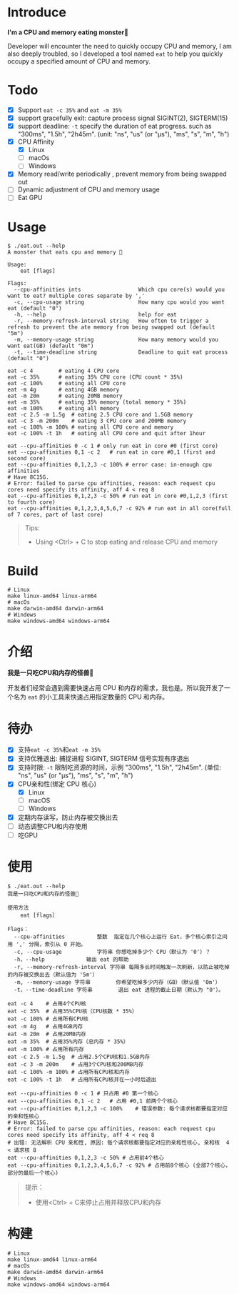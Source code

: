 # Introduce
<b>I'm a CPU and memory eating monster🦕</b>

Developer will encounter the need to quickly occupy CPU and memory, I am also deeply troubled, so I developed a tool named `eat` to help you quickly occupy a specified amount of CPU and memory.

# Todo

- [x] Support `eat -c 35%` and `eat -m 35%`
- [x] support gracefully exit: capture process signal SIGINT(2), SIGTERM(15)
- [x] support deadline: `-t` specify the duration of eat progress. such as "300ms", "1.5h", "2h45m". (unit: "ns", "us" (or "µs"), "ms", "s", "m", "h")
- [x] CPU Affinity
  - [x] Linux
  - [ ] macOs
  - [ ] Windows
- [x] Memory read/write periodically , prevent memory from being swapped out
- [ ] Dynamic adjustment of CPU and memory usage
- [ ] Eat GPU

# Usage

```shell
$ ./eat.out --help
A monster that eats cpu and memory 🦕

Usage:
    eat [flags]

Flags:
  --cpu-affinities ints                  Which cpu core(s) would you want to eat? multiple cores separate by ','
  -c, --cpu-usage string                 How many cpu would you want eat (default "0")
  -h, --help                             help for eat
  -r, --memory-refresh-interval string   How often to trigger a refresh to prevent the ate memory from being swapped out (default "5m")
  -m, --memory-usage string              How many memory would you want eat(GB) (default "0m")
  -t, --time-deadline string             Deadline to quit eat process (default "0")
```

```shell
eat -c 4		# eating 4 CPU core
eat -c 35%		# eating 35% CPU core (CPU count * 35%)
eat -c 100%		# eating all CPU core
eat -m 4g		# eating 4GB memory
eat -m 20m		# eating 20MB memory
eat -m 35%		# eating 35% memory (total memory * 35%)
eat -m 100%		# eating all memory
eat -c 2.5 -m 1.5g	# eating 2.5 CPU core and 1.5GB memory
eat -c 3 -m 200m	# eating 3 CPU core and 200MB memory
eat -c 100% -m 100%	# eating all CPU core and memory
eat -c 100% -t 1h	# eating all CPU core and quit after 1hour

eat --cpu-affinities 0 -c 1	# only run eat in core #0 (first core)
eat --cpu-affinities 0,1 -c 2	# run eat in core #0,1 (first and second core)
eat --cpu-affinities 0,1,2,3 -c 100% # error case: in-enough cpu affinities
# Have 8C15G.
# Error: failed to parse cpu affinities, reason: each request cpu cores need specify its affinity, aff 4 < req 8
eat --cpu-affinities 0,1,2,3 -c 50%	# run eat in core #0,1,2,3 (first to fourth core)
eat --cpu-affinities 0,1,2,3,4,5,6,7 -c 92%	# run eat in all core(full of 7 cores, part of last core)

```

> Tips:
> - Using \<Ctrl\> + C to stop eating and release CPU and memory

# Build

```shell
# Linux
make linux-amd64 linux-arm64
# macOs
make darwin-amd64 darwin-arm64
# Windows
make windows-amd64 windows-arm64
```

# 介绍
<b>我是一只吃CPU和内存的怪兽🦕</b>

开发者们经常会遇到需要快速占用 CPU 和内存的需求，我也是。所以我开发了一个名为 `eat` 的小工具来快速占用指定数量的 CPU 和内存。

# 待办

- [x] 支持`eat -c 35%`和`eat -m 35%`
- [x] 支持优雅退出: 捕捉进程 SIGINT, SIGTERM 信号实现有序退出
- [x] 支持时限: `-t` 限制吃资源的时间，示例 "300ms", "1.5h", "2h45m". (单位: "ns", "us" (or "µs"), "ms", "s", "m", "h")
- [x] CPU亲和性(绑定 CPU 核心)
  - [X] Linux 
  - [ ] macOS
  - [ ] Windows
- [x] 定期内存读写，防止内存被交换出去
- [ ] 动态调整CPU和内存使用
- [ ] 吃GPU

# 使用


```shell
$ ./eat.out --help
我是一只吃CPU和内存的怪兽🦕

使用方法
    eat [flags］

Flags：
  --cpu-affinities 			整数	指定在几个核心上运行 Eat，多个核心索引之间用 ',' 分隔，索引从 0 开始。
  -c, --cpu-usage 			字符串	你想吃掉多少个 CPU（默认为 '0'）？
  -h，--help				输出 eat 的帮助
  -r, --memory-refresh-interval 字符串	每隔多长时间触发一次刷新，以防止被吃掉的内存被交换出去（默认值为 '5m'）
  -m, --memory-usage 字符串		你希望吃掉多少内存（GB）（默认值 '0m'）
  -t，--time-deadline 字符串		退出 eat 进程的截止日期（默认为 "0'）。
```

```shell
eat -c 4	# 占用4个CPU核
eat -c 35%	# 占用35%CPU核（CPU核数 * 35%）
eat -c 100%	# 占用所有CPU核
eat -m 4g	# 占用4GB内存
eat -m 20m	# 占用20MB内存
eat -m 35%	# 占用35%内存（总内存 * 35%）
eat -m 100%	# 占用所有内存
eat -c 2.5 -m 1.5g	# 占用2.5个CPU核和1.5GB内存
eat -c 3 -m 200m	# 占用3个CPU核和200MB内存
eat -c 100% -m 100%	# 占用所有CPU核和内存
eat -c 100% -t 1h	# 占用所有CPU核并在一小时后退出

eat --cpu-affinities 0 -c 1	# 只占用 #0 第一个核心
eat --cpu-affinities 0,1 -c 2	# 占用 #0,1 前两个个核心
eat --cpu-affinities 0,1,2,3 -c 100%	# 错误参数: 每个请求核都要指定对应的亲和性核心
# Have 8C15G.
# Error: failed to parse cpu affinities, reason: each request cpu cores need specify its affinity, aff 4 < req 8
# 出错: 无法解析 CPU 亲和性, 原因: 每个请求核都要指定对应的亲和性核心, 亲和核  4 < 请求核 8
eat --cpu-affinities 0,1,2,3 -c 50%	# 占用前4个核心
eat --cpu-affinities 0,1,2,3,4,5,6,7 -c 92%	# 占用前8个核心 (全部7个核心，部分的最后一个核心)
```

> 提示：
> - 使用\<Ctrl\> + C来停止占用并释放CPU和内存

# 构建

```shell
# Linux
make linux-amd64 linux-arm64
# macOs
make darwin-amd64 darwin-arm64
# Windows
make windows-amd64 windows-arm64
```
